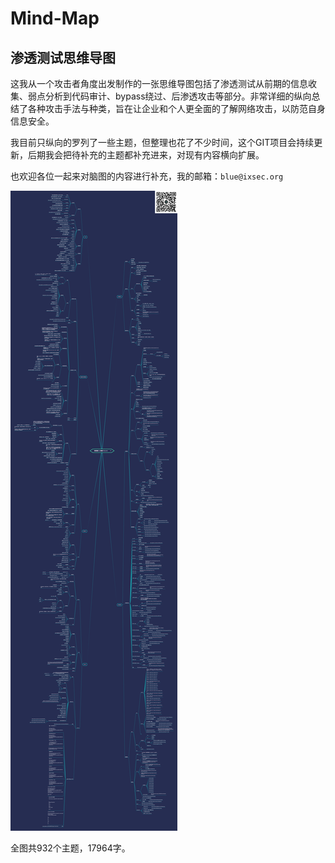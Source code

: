 # Mind-Map
## 渗透测试思维导图

这我从一个攻击者角度出发制作的一张思维导图包括了渗透测试从前期的信息收集、弱点分析到代码审计、bypass绕过、后渗透攻击等部分。非常详细的纵向总结了各种攻击手法与种类，旨在让企业和个人更全面的了解网络攻击，以防范自身信息安全。

我目前只纵向的罗列了一些主题，但整理也花了不少时间，这个GIT项目会持续更新，后期我会把待补充的主题都补充进来，对现有内容横向扩展。

也欢迎各位一起来对脑图的内容进行补充，我的邮箱：`blue@ixsec.org`

![](渗透测试思维导图.png)

全图共932个主题，17964字。